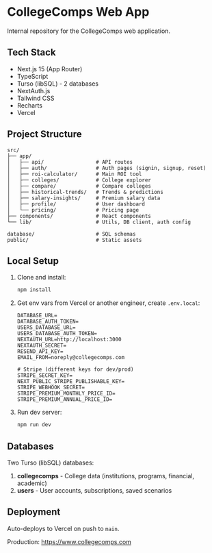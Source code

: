# CollegeComps Web App

Internal repository for the CollegeComps web application.

## Tech Stack

- Next.js 15 (App Router)
- TypeScript
- Turso (libSQL) - 2 databases
- NextAuth.js
- Tailwind CSS
- Recharts
- Vercel

## Project Structure

```
src/
├── app/
│   ├── api/                 # API routes
│   ├── auth/                # Auth pages (signin, signup, reset)
│   ├── roi-calculator/      # Main ROI tool
│   ├── colleges/            # College explorer
│   ├── compare/             # Compare colleges
│   ├── historical-trends/   # Trends & predictions
│   ├── salary-insights/     # Premium salary data
│   ├── profile/             # User dashboard
│   └── pricing/             # Pricing page
├── components/              # React components
└── lib/                     # Utils, DB client, auth config

database/                    # SQL schemas
public/                      # Static assets
```

## Local Setup

1. Clone and install:
   ```bash
   npm install
   ```

2. Get env vars from Vercel or another engineer, create `.env.local`:
   ```env
   DATABASE_URL=
   DATABASE_AUTH_TOKEN=
   USERS_DATABASE_URL=
   USERS_DATABASE_AUTH_TOKEN=
   NEXTAUTH_URL=http://localhost:3000
   NEXTAUTH_SECRET=
   RESEND_API_KEY=
   EMAIL_FROM=noreply@collegecomps.com
   
   # Stripe (different keys for dev/prod)
   STRIPE_SECRET_KEY=
   NEXT_PUBLIC_STRIPE_PUBLISHABLE_KEY=
   STRIPE_WEBHOOK_SECRET=
   STRIPE_PREMIUM_MONTHLY_PRICE_ID=
   STRIPE_PREMIUM_ANNUAL_PRICE_ID=
   ```

3. Run dev server:
   ```bash
   npm run dev
   ```

## Databases

Two Turso (libSQL) databases:

1. **collegecomps** - College data (institutions, programs, financial, academic)
2. **users** - User accounts, subscriptions, saved scenarios

## Deployment

Auto-deploys to Vercel on push to `main`.

Production: https://www.collegecomps.com
